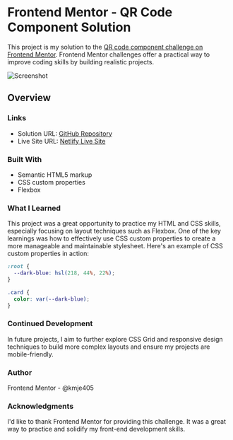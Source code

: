# Frontend Mentor - QR Code Component Solution

This project is my solution to the [QR code component challenge on Frontend Mentor](https://www.frontendmentor.io/challenges/qr-code-component-iux_sIO_H). Frontend Mentor challenges offer a practical way to improve coding skills by building realistic projects.

![Screenshot](./screenshot.jpg)

## Overview

### Links

- Solution URL: [GitHub Repository](https://github.com/kmje405/qr-code-component-main)
- Live Site URL: [Netlify Live Site](https://fem-qr-code-solution.netlify.app/)

### Built With

- Semantic HTML5 markup
- CSS custom properties
- Flexbox

### What I Learned

This project was a great opportunity to practice my HTML and CSS skills, especially focusing on layout techniques such as Flexbox. One of the key learnings was how to effectively use CSS custom properties to create a more manageable and maintainable stylesheet. Here's an example of CSS custom properties in action:

```css
:root {
  --dark-blue: hsl(218, 44%, 22%);
}

.card {
  color: var(--dark-blue);
}
```

### Continued Development

In future projects, I aim to further explore CSS Grid and responsive design techniques to build more complex layouts and ensure my projects are mobile-friendly.

### Author

Frontend Mentor - @kmje405

### Acknowledgments
I'd like to thank Frontend Mentor for providing this challenge. It was a great way to practice and solidify my front-end development skills.